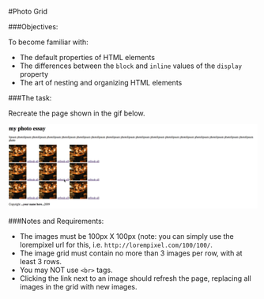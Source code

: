 #Photo Grid

###Objectives:

To become familiar with:
  - The default properties of HTML elements
  - The differences between the `block` and `inline` values of the `display` property
  - The art of nesting and organizing HTML elements

###The task:

Recreate the page shown in the gif below.

![](./photogrid.gif)

###Notes and Requirements: 

  - The images must be 100px X 100px (note: you can simply use the lorempixel url for this, i.e. `http://lorempixel.com/100/100/`.
  - The image grid must contain no more than 3 images per row, with at least 3 rows. 
  - You may NOT use `<br>` tags.
  - Clicking the link next to an image should refresh the page, replacing all images in the grid with new images.

 

